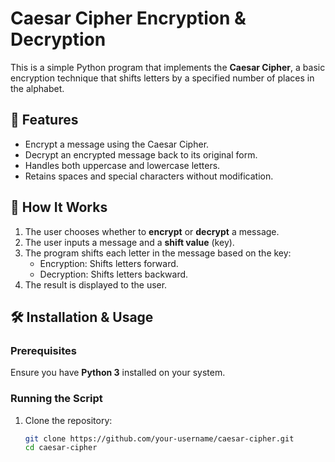 # Caesar Cipher Encryption & Decryption

This is a simple Python program that implements the **Caesar Cipher**, a basic encryption technique that shifts letters by a specified number of places in the alphabet.

## 📌 Features
- Encrypt a message using the Caesar Cipher.
- Decrypt an encrypted message back to its original form.
- Handles both uppercase and lowercase letters.
- Retains spaces and special characters without modification.

## 🚀 How It Works
1. The user chooses whether to **encrypt** or **decrypt** a message.
2. The user inputs a message and a **shift value** (key).
3. The program shifts each letter in the message based on the key:
   - Encryption: Shifts letters forward.
   - Decryption: Shifts letters backward.
4. The result is displayed to the user.

## 🛠 Installation & Usage
### Prerequisites
Ensure you have **Python 3** installed on your system.

### Running the Script
1. Clone the repository:
   ```sh
   git clone https://github.com/your-username/caesar-cipher.git
   cd caesar-cipher
